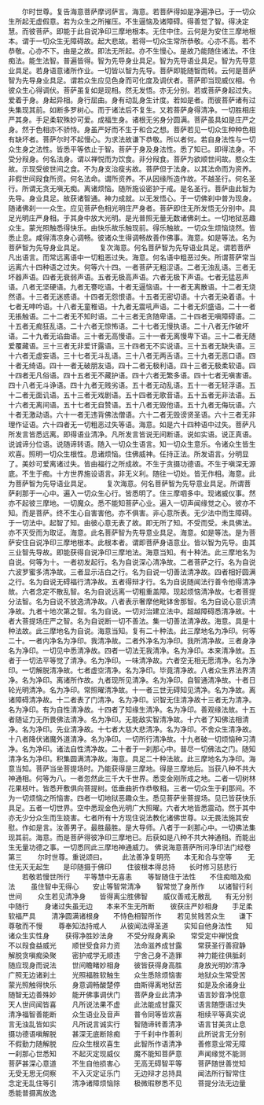 <!-- { "loadSidebar": true } -->
　　尔时世尊。复告海意菩萨摩诃萨言。海意。若菩萨得如是净遍净已。于一切众生所起无虚假意。若为众生之所摧压。不生逼恼及诸障碍。得善觉了智。得决定慧。而彼菩萨。即能于此自说净印三摩地根本。无住中住。云何是为安住三摩地根本。谓于一切众生无障碍故。起大悲故。若得一切众生常所恭敬。心亦不高。若不恭敬。心亦不下。由是之故。即法无所起。亦不生慢心。是故乃能随住诸法。不住痴法。能生法智。普遍皆得。智为先导身业具足。智为先导语业具足。智为先导意业具足。若身语意诸所作业。一切皆以智为先导。菩萨即能随智而转。云何是菩萨智为先导身业具足。谓若众生应见色身而可化度及调伏者。菩萨即当现威仪相。令彼众生心得调伏。菩萨虽复如是现相。然无发悟。亦无分别。若或菩萨身起过失。爱着于身。身起异相。身行屈曲。身有动乱身生计度。若如是者。而彼菩萨诸有过失集现其前。如断多罗树心。而于诸法后不复生。又若菩萨身得清净。一切胜相庄严其身。手足柔软殊妙可爱。成福生身。诸根无劣身分圆满。菩萨虽具如是庄严之身。然于色相亦不骄恃。身虽严好而不生于和合之想。菩萨若见一切众生种种色相有缺坏者。菩萨尔时不起慢心。为求法故谦下恭敬。所以者何。若自身法性与一切众生身之法性。皆悉平等依止于智。菩萨于身及身法性。悉了知已。即得法身。不受分叚身。何名法身。谓以禅悦而为饮食。非分叚食。菩萨为欲顺世间故。愍众生故。示现受彼世间之食。不为身支治瘦劣故。菩萨但于法身。以其法命而为资养。非假世间叚食所资。何名法命。谓所资养。不从因缘所造作故。不越圣行。何名圣行。所谓无贪无嗔无痴。离诸烦恼。随所施设密护于戒。是名圣行。菩萨由此智为先导。身业具足。故获诸智通。神力成就。以无发悟心。于一切佛刹中普为现身。随诸佛刹一一众生。应见菩萨色相光明庄严身者。菩萨即住无所发悟无分别中。具足光明庄严身相。于其身中放大光明。是光普照无量无数诸佛刹土。一切地狱恶趣众生。蒙光照触悉得快乐。由快乐故乐触现前。得乐触故。一切众生烦恼烧然。皆悉止息。咸得清凉身心调畅。彼诸众生得调畅故善作佛事。海意。如是等法。名为菩萨智为先导身业具足。
　　复次海意。何名菩萨智为先导语业具足。谓若菩萨凡出语言。而常远离语中一切粗恶过失。海意。何名语中粗恶过失。所谓菩萨常当远离六十四种语之过失。何等六十四。一者菩萨无粗涩语。二者无浊乱语。三者无坏器声语。四者无衰弱声语。五者无极高声语。六者无极下声语。七者无猛恶声语。八者无坚硬语。九者无謇吃语。十者无逼恼语。十一者无离散语。十二者无烧然语。十三者无迷惑语。十四者无怨恨语。十五者无密切语。十六者无染着语。十七者无呻吟语。十八者无童稚语。十九者无震吼声语。二十者无炽盛语。二十一者无掁触语。二十二者无不知时语。二十三者无贪随卑语。二十四者无嗔障碍语。二十五者无痴狂乱语。二十六者无惊怖语。二十七者无慢执语。二十八者无作破坏语。二十九者无谄曲语。三十者无高慢语。三十一者无离慢卑下语。三十二者无随爱覆藏语。三十三者无非爱讦露语。三十四者无不实说语。三十五者无缺失语。三十六者无虚妄语。三十七者无斗乱语。三十八者无两舌语。三十九者无恶口语。四十者无绮语。四十一者无破朋友语。四十二者无极利语。四十三者无极柔软语。四十四者无凡俗语。四十五者无不藏护语。四十六者无繁多语。四十七者无嗔害语。四十八者无斗诤语。四十九者无贱劣语。五十者无动乱语。五十一者无轻浮语。五十二者无面讥语。五十三者无戏剧语。五十四者无歌音语。五十五者无非法语。五十六者无离间语。五十七者无自赞语。五十八者无毁他语。五十九者无侮玩语。六十者无激动语。六十一者无违背佛法僧语。六十二者无毁谤贤圣语。六十三者无非理作证语。六十四者无一切粗恶过失等语。海意。如是六十四种语中过失。菩萨凡所发言皆悉远离。即得语业清净。凡所发言皆说无间断语。说如实语。说正真语。说诚谛分位语。说随谛转语。随入一切众生语言。知一切众生意乐。令诸众生皆生欢喜。照明一切众生根性。息诸烦恼。住佛威神。任持正法。所发语言。分明显了。美妙可爱离诸过失。皆由福行之所成故。不生于贪摄功德语。不生于嗔深无源底。不生于痴。十方世界施设语言。非无义利。随往一切处。皆无作相。海意。此为菩萨智为先导语业具足。
　　复次海意。何名菩萨智为先导意业具足。所谓菩萨刹那于一心中。遍入一切众生心行。皆悉明了。住三摩呬多中。现诸威仪事。然亦不起彼三摩地。一切魔众。悉不能知菩萨心业。遍入一切声闻缘觉之心。彼亦不知。而是菩萨。终不生心自害害他。亦不俱害。非心意所表。无少法中而生障碍。于一切法中。起智了知。由彼心意无表了故。即无所了知。不受而受。未具佛法。亦不灭受而为取证。海意。此名菩萨智为先导意业具足。海意。如是等法。是为菩萨安住自说净印三摩地根本。此根本者。谓即菩萨身语意业。皆以智为先导。由其三业智先导故。即能获得自说净印三摩地法。海意当知。有十种法。此三摩地名为自说。何等为十。一者初发起行。名为自说深心清净故。二者菩萨之行。名为自说六波罗蜜多清净故。三者显示洁白之行。名为自说一切善法清净故。四者相好圆满之行。名为自说无碍福行清净故。五者得辩才行。名为自说随闻法行善令他得清净故。六者念定不散乱智。名为自说远离一切粗重盖障。现起烦恼清净故。七者菩提分法智。名为自说不放逸清净故。八者表示奢摩他毗钵舍那智。名为自说心意识清净故。九者十地次第之智。名为自说。一切对治建立法中。超越障碍悉清净故。十者大菩提场庄严之智。名为自说断一切不善法。集一切善法清净故。海意。具是十种法故。此三摩地名为自说。海意当知。复有二十种法。此三摩地名为净印。何等二十。一者内净名为净印。我清净故。二者外净名为净印。我所清净故。三者身净名为净印。一切见中悉清净故。四者一切法无我清净。名为净印。本来清净故。五者于一切法平等觉了清净。名为净印。一味清净故。六者空无相无愿清净。名为净印。一切解脱清净故。七者虚空清净。名为净印。毕竟清净故。八者众生界法界清净。名为净印。离诸所作故。九者现所见清净。名为净印。自智通清净故。十者日轮光明清净。名为净印。常照曜清净故。十一者三世无碍知见清净。名为净故。离诸障碍清净故。十二者表了门清净。名为净印。识智无住清净故十三者无为清净。名为净印。有为自性清净故。十四者了知缘生清净。名为净印。善观缘法故。十五者随证力无所畏佛法清净。名为净印。无能敌实智清净故。十六者了知佛法相清净。名为净印。先业清净故。十七者大慈大悲清净。名为净印。不舍众生清净故。十八者降伏诸魔外道清净。名为净印。一切所行清净故。十九者破一切烦恼种习清净。名为净印。诸法自性清净故。二十者于一刹那心中。普尽一切佛法之门。随知清净名为净印。积集圆满清净故。海意。具足二十种法故。此三摩地名为净印。海意当知。菩萨当坐菩提场时。乃能获得是三摩地。得是三摩地后。当获八种不共大神通相。何等为八。一者忽然此三千大千世界。悉变金刚所成之地。二者一切树林花果枝叶。皆悉开敷俱向菩提树。低垂曲折作恭敬相。三者一切众生于刹那间。不为一切烦恼之所恼害。四者一切地狱恶趣众生。悉见菩萨坐菩提场。见已皆获快乐具足。五者一切世界。空中悉现金色光明广大照曜。六者大地皆悉震动。然于其中亦无少分众生而生娆害。七者所有十方现住说法教化诸佛世尊。以无畏法施其安慰。作如是言。汝善男子。最胜最胜。是大导师。八者于一刹那心中。一切佛法集现其前。海意。而是菩萨得彼净印三摩地已。后获如是八种不共大神通相。而能出生无量功德之事。一切悉同此三摩地神通威力。
佛说海意菩萨所问净印法门经卷第三
　　尔时世尊。重说颂曰。
　　此法善净复明亮　　本无和合与空等
　　无住无灭无起生　　是印随摄于佛印
　　住彼根本得总持　　长时修习慈悲行
　　若敬若慢世所行　　平等慧中无喜恚
　　等智随住于法性　　不住痴暗及痴法
　　虽住智中无得心　　安止等智常清净
　　智常觉了身所作　　以诸智行利世间
　　众生若见清净身　　皆得离尘胜佛智
　　威仪善戒无散乱　　有无分别中随行
　　身诸过失虽无边　　本来不生无所断
　　彼获庄严妙相身　　手足柔软福严具
　　清净圆满诸根身　　不恃色相智所作
　　若见贫贱苦众生　　谦下尊敬而不慢
　　尊奉知法持戒人　　从彼闻法得圣道
　　实知自他身法性　　知诸众生实性身
　　获得净胜妙法身　　不受分叚身离染
　　常受定中禅悦食　　不以叚食益威光
　　顺世受食非力资　　法命滋养成甘露
　　常获圣行善寂静　　解脱贪嗔痴染聚
　　密护戒学无顺违　　宁舍己身不造罪
　　神力能往俱胝刹　　随应现身而说法
　　世间瞻睹妙相身　　彼皆获得身高胜
　　身放光明妙清净　　广照无边诸刹土
　　光照福胜软触生　　众生悉除烦恼害
　　地狱众生常受苦　　蒙光照触得快乐
　　身意调畅酸楚停　　由斯得离地狱苦
　　如是及余诸身业　　随智无边善殊妙
　　能开佛事调伏门　　菩萨身业此清净
　　语言妙音净悦意　　天人世间闻皆喜
　　凡所说法果不虚　　此法能成甘露灭
　　语言随堕语过失　　清净福智善能断
　　众生语业及音声　　普令同等皆欢喜
　　相续平等真实说　　言无浊乱皆如实
　　凡所说言诚实行　　智随谛转善清净
　　语言甘美贪止息　　摄功德语嗔解脱
　　甚深无底断除痴　　于千刹中作善利
　　此所说言无分别　　不假勤力随解脱
　　应众生根欢喜生　　此智所作语清净
　　善修意业常无障　　一刹那心世悉知
　　不起灭定现威仪　　魔不能知菩萨意
　　声闻缘觉不能测　　菩萨甚深心意道
　　不生自他损害心　　无高无碍智平等
　　菩萨随世善觉知　　无受无思无伺察
　　不入灭定证乐门　　无边辩才总持具
　　闻法所行智常住　　念定无乱住等引
　　清净诸障烦恼除　　极微瑕秽悉不见
　　菩提分法无边量　　悉能普摄离放逸
